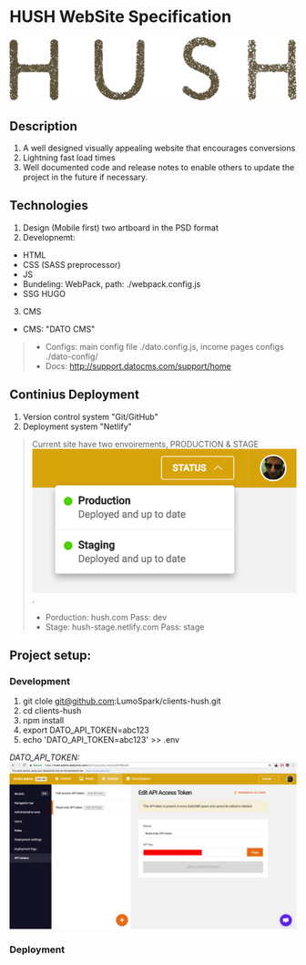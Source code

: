 # HUSH WebSite Specification
![](themes/hush/src/images-theme/logo-dark.svg)

## Description
1. A well designed visually appealing website that encourages conversions
2. Lightning fast load times
3. Well documented code and release notes to enable others to update the project in the future
if necessary.

## Technologies
1. Design (Mobile first) two artboard in the PSD format
2. Developnemt:
- HTML
- CSS (SASS preprocessor)
- JS
- Bundeling: WebPack, path: ./webpack.config.js
- SSG HUGO
3. CMS
- CMS: "DATO CMS"
> - Configs: main config file ./dato.config.js, income pages configs ./dato-config/
> - Docs: http://support.datocms.com/support/home

## Continius Deployment
1. Version control system "Git/GitHub"
2. Deployment system "Netlify"
> Current site have two envoirements, PRODUCTION & STAGE ![](docs/deploy-environments.png).
> - Porduction: hush.com Pass: dev
> - Stage: hush-stage.netlify.com Pass: stage

## Project setup:
### Development
1. git clole git@github.com:LumoSpark/clients-hush.git
2. cd clients-hush
3. npm install
4. export DATO_API_TOKEN=abc123
5. echo 'DATO_API_TOKEN=abc123' >> .env

*DATO_API_TOKEN: ![](docs/api-token.png)*

### Deployment
